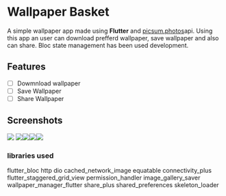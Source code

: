 # Wallpaper Basket

A simple wallpaper app made using **Flutter** and [picsum.photos](https://picsum.photos)api. Using this app an user can download prefferd wallpaper, save wallpaper and also can share.
Bloc state management has been used development.

## Features

- [ ] Dowmnload wallpaper
- [ ] Save Wallpaper
- [ ] Share Wallpaper

## Screenshots
![](https://github.com/Arifur05/flutter_login_UI/blob/master/screenshots/wallpaper_basket_1.jpg?raw=true) ![](https://github.com/Arifur05/flutter_login_UI/blob/master/screenshots/wallpaper_basket_2.jpg?raw=true)![](https://github.com/Arifur05/flutter_login_UI/blob/master/screenshots/wallpaper_basket_3.jpg?raw=true)![](https://github.com/Arifur05/flutter_login_UI/blob/master/screenshots/wallpaper_basket_4.jpg?raw=true)![](https://github.com/Arifur05/flutter_login_UI/blob/master/screenshots/wallpaper_basket_5.jpg?raw=true)

### libraries used
flutter_bloc
http
dio
cached_network_image
equatable
connectivity_plus
flutter_staggered_grid_view
permission_handler
image_gallery_saver
wallpaper_manager_flutter
share_plus
shared_preferences
skeleton_loader

